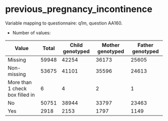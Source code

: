# previous_pregnancy_incontinence
Variable mapping to questionnaire: q1m, question AA160.
- Number of values:

| Value | Total | Child genotyped | Mother genotyped | Father genotyped |
| ----- | ----- | --------------- | ---------------- | ---------------- |
| Missing | 59948 | 42254 | 36173 | 25605 |
| Non-missing | 53675 | 41101 | 35596 | 24613 |
| More than 1 check box filled in | 6 | 4 | 2 |1 |
| No | 50751 | 38944 | 33797 |23463 |
| Yes | 2918 | 2153 | 1797 |1149 |



